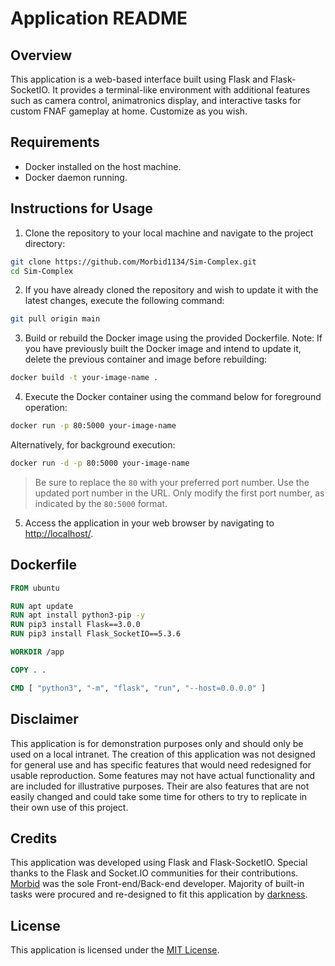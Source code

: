 # Application README

## Overview
This application is a web-based interface built using Flask and Flask-SocketIO. It provides a terminal-like environment with additional features such as camera control, animatronics display, and interactive tasks for custom FNAF gameplay at home. Customize as you wish.

## Requirements
- Docker installed on the host machine.
- Docker daemon running.

## Instructions for Usage

1. Clone the repository to your local machine and navigate to the project directory:

```bash
git clone https://github.com/Morbid1134/Sim-Complex.git
cd Sim-Complex
```

2. If you have already cloned the repository and wish to update it with the latest changes, execute the following command:

```bash
git pull origin main
```

3. Build or rebuild the Docker image using the provided Dockerfile. Note: If you have previously built the Docker image and intend to update it, delete the previous container and image before rebuilding:

```bash
docker build -t your-image-name .
```

4. Execute the Docker container using the command below for foreground operation:

```bash
docker run -p 80:5000 your-image-name
```

Alternatively, for background execution:

```bash
docker run -d -p 80:5000 your-image-name
```

> Be sure to replace the `80` with your preferred port number. Use the updated port number in the URL. Only modify the first port number, as indicated by the `80:5000` format.

5. Access the application in your web browser by navigating to [http://localhost/](http://localhost/).

## Dockerfile
```Dockerfile
FROM ubuntu

RUN apt update
RUN apt install python3-pip -y
RUN pip3 install Flask==3.0.0
RUN pip3 install Flask_SocketIO==5.3.6

WORKDIR /app

COPY . .

CMD [ "python3", "-m", "flask", "run", "--host=0.0.0.0" ]
```

## Disclaimer
This application is for demonstration purposes only and should only be used on a local intranet. The creation of this application was not designed for general use and has specific features that would need redesigned for usable reproduction. Some features may not have actual functionality and are included for illustrative purposes. Their are also features that are not easily changed and could take some time for others to try to replicate in their own use of this project.

## Credits
This application was developed using Flask and Flask-SocketIO. Special thanks to the Flask and Socket.IO communities for their contributions. [Morbid](https://github.com/Morbid1134) was the sole Front-end/Back-end developer. Majority of built-in tasks were procured and re-designed to fit this application by [darkness](https://github.com/killas121).

## License
This application is licensed under the [MIT License](LICENSE).
